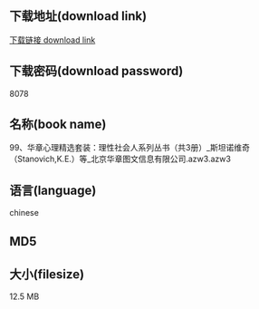 ## 下载地址(download link)
[下载链接 download link](https://voluble-croquembouche-d321dc.netlify.app/?s=99%E3%80%81%E5%8D%8E%E7%AB%A0%E5%BF%83%E7%90%86%E7%B2%BE%E9%80%89%E5%A5%97%E8%A3%85%EF%BC%9A%E7%90%86%E6%80%A7%E7%A4%BE%E4%BC%9A%E4%BA%BA%E7%B3%BB%E5%88%97%E4%B8%9B%E4%B9%A6%EF%BC%88%E5%85%B13%E5%86%8C%EF%BC%89_%E6%96%AF%E5%9D%A6%E8%AF%BA%E7%BB%B4%E5%A5%87%EF%BC%88Stanovich%2CK.E.%EF%BC%89%E7%AD%89_%E5%8C%97%E4%BA%AC%E5%8D%8E%E7%AB%A0%E5%9B%BE%E6%96%87%E4%BF%A1%E6%81%AF%E6%9C%89%E9%99%90%E5%85%AC%E5%8F%B8.azw3)

## 下载密码(download password)
8078

## 名称(book name)
99、华章心理精选套装：理性社会人系列丛书（共3册）_斯坦诺维奇（Stanovich,K.E.）等_北京华章图文信息有限公司.azw3.azw3

## 语言(language)
chinese

## MD5


## 大小(filesize)
12.5 MB
